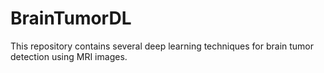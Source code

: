# BrainTumorDL

This repository contains several deep learning techniques for brain tumor detection using MRI images.
